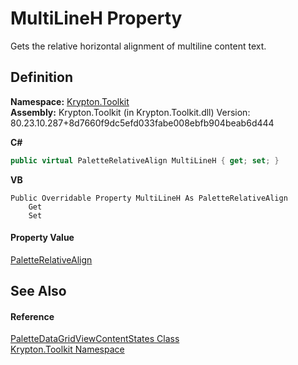 # MultiLineH Property


Gets the relative horizontal alignment of multiline content text.



## Definition
**Namespace:** <a href="79d2eac2-21f4-54ff-7552-b20c33c30600.md">Krypton.Toolkit</a>  
**Assembly:** Krypton.Toolkit (in Krypton.Toolkit.dll) Version: 80.23.10.287+8d7660f9dc5efd033fabe008ebfb904beab6d444

**C#**
``` C#
public virtual PaletteRelativeAlign MultiLineH { get; set; }
```
**VB**
``` VB
Public Overridable Property MultiLineH As PaletteRelativeAlign
	Get
	Set
```



#### Property Value
<a href="6b948519-dac0-d559-fd67-0c859be1aa1d.md">PaletteRelativeAlign</a>

## See Also


#### Reference
<a href="e5eaafdd-41b7-c554-ccf2-9bf1f03a4f16.md">PaletteDataGridViewContentStates Class</a>  
<a href="79d2eac2-21f4-54ff-7552-b20c33c30600.md">Krypton.Toolkit Namespace</a>  
